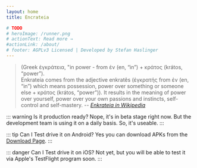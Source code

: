 ```yaml
---
layout: home
title: Encrateia

# TODO
# heroImage: /runner.png
# actionText: Read more →
#actionLink: /about/
# footer: AGPLv3 Licensed | Developed by Stefan Haslinger
---
```


> (Greek ἐγκράτεια, "in power - from ἐν (en, “in”) + κράτος (krátos, “power”).  
> Enkrateia comes from the adjective enkratês (ἐγκρατής from ἐν (en, “in”) which
> means possession, power over something or someone else + κράτος (krátos,
> “power”)). It results in the meaning of power over yourself, power over your
> own passions and instincts, self-control and self-mastery.
> -- <cite>[Enkrateia in Wikipedia](https://en.wikipedia.org/wiki/Enkrateia)</cite>

::: warning Is it production ready?
Nope, it's in beta stage right now. But the development team is using it on a
daily basis. So, it's useable.
:::

::: tip Can I Test drive it on Android?
Yes you can download APKs from the [Download Page](/download/).
:::

::: danger Can I Test drive it on iOS?
Not yet, but you will be able to test it via Apple's TestFlight program soon.
:::
